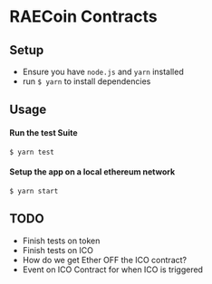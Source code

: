 # RAECoin Contracts

## Setup

* Ensure you have `node.js` and `yarn` installed
* run `$ yarn` to install dependencies

## Usage

#### Run the test Suite

`$ yarn test`

#### Setup the app on a local ethereum network

`$ yarn start`

## TODO

* Finish tests on token
* Finish tests on ICO
* How do we get Ether OFF the ICO contract?
* Event on ICO Contract for when ICO is triggered
